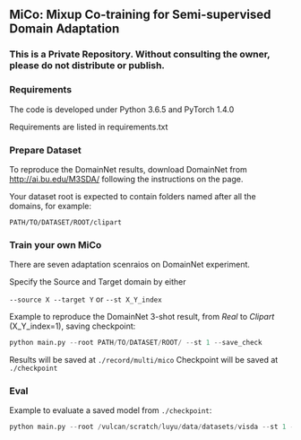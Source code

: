 ## MiCo: Mixup Co-training for Semi-supervised Domain Adaptation

### This is a Private Repository. Without consulting the owner, please do not distribute or publish.

### Requirements
The code is developed under Python 3.6.5 and PyTorch 1.4.0

Requirements are listed in requirements.txt

### Prepare Dataset
To reproduce the DomainNet results, download DomainNet from http://ai.bu.edu/M3SDA/ following the instructions on the page.

Your dataset root is expected to contain folders named after all the domains, for example: 

```PATH/TO/DATASET/ROOT/clipart```

### Train your own MiCo
There are seven adaptation scenraios on DomainNet experiment.

Specify the Source and Target domain by either

```--source X --target Y``` or ```--st X_Y_index```

Example to reproduce the DomainNet 3-shot result, from *Real* to *Clipart* (X_Y_index=1), saving checkpoint:

```python
python main.py --root PATH/TO/DATASET/ROOT/ --st 1 --save_check
```

Results will be saved at 
```./record/multi/mico```
Checkpoint will be saved at
```./checkpoint```


### Eval

Example to evaluate a saved model from ```./checkpoint```:

```python
python main.py --root /vulcan/scratch/luyu/data/datasets/visda --st 1 --eval --net_resume Net_iter_model_mico_real_to_clipart_step_20000.pth.tar
```

